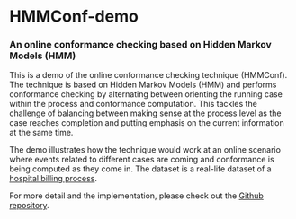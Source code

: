 # HMMConf-demo
### An online conformance checking based on Hidden Markov Models (HMM)
This is a demo of the online conformance checking technique (HMMConf). The technique is based on Hidden Markov Models (HMM) and performs conformance checking by alternating between orienting the running case within the process and conformance computation. This tackles the challenge of balancing between making sense at the process level as the case reaches completion and putting emphasis on the current information at the same time.

The demo illustrates how the technique would work at an online scenario where events related to different cases are coming and conformance is being computed as they come in. The dataset is a real-life dataset of a [hospital billing process](https://doi.org/10.4121/uuid:76c46b83-c930-4798-a1c9-4be94dfeb741).

For more detail and the implementation, please check out the [Github repository](https://github.com/jwllee/HMMConf).
